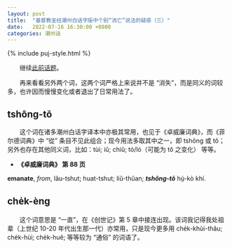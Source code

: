 ```yaml
---
layout: post
title:  "基督教圣经潮州白话字版中个别“消亡”说法的疑惑（三）"
date:   2022-07-16 16:30:00 +0800
categories: 潮州话
---
```


{% include puj-style.html %}

&emsp;&emsp;继续[此前话题](https://donanthonylee.github.io/%E6%BD%AE%E5%B7%9E%E8%AF%9D/2022/06/27/tiechiuue-something-lost-02.html)。

&emsp;&emsp;再来看看另外两个词，这两个词严格上来说并不是 “消失”，而是同义的词较多，也许因而慢慢变化或者退出了日常用法了。

## tshông-tŏ

&emsp;&emsp;这个词在诸多潮州白话字译本中亦极其常用，也见于《卓威廉词典》，而《菲尔德词典》中 “從” 条目不见此组合；现今用法多取其中之一，即 tshông 或 tŏ；另外也存在其他同义词，比如：tùi; iû; chiŭ; tó/ló（可能为 tŏ 之变化） 等等。

+ <b>《卓威廉词典》 第 88 页</b>

 **emanate**, *from*, lâu-tshut; huat-tshut; liû-thûan; ***tshông-tõ*** hṳ́-kò khí.
 <br>

 
## che̍k-èng
 
 &emsp;&emsp;这个词意思是 “一直”，在《创世记》第 5 章中接连出现。该词我记得我处祖辈（上世纪 10-20 年代出生那一代）亦常用，只是现今更多用 che̍k-khùi-thâu; che̍k-hùi; che̍k-huê; 等等较为 “通俗” 的词语了。
 
